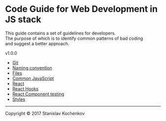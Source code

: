 # Code Guide for Web Development in JS stack
This guide contains a set of guidelines for developers.  
The purpose of which is to identify common patterns of bad coding  
and suggest a better approach.

v1.0.0

* [Git](https://github.com/UserBug/codeGuide/blob/v1.0.0/docs/git.md)
* [Naming convention](https://github.com/UserBug/codeGuide/blob/v1.0.0/docs/namingConvention.md)
* [Files](https://github.com/UserBug/codeGuide/blob/v1.0.0/docs/files.md)
* [Common JavaScript](https://github.com/UserBug/codeGuide/blob/v1.0.0/docs/javaScript.md)
* [React](https://github.com/UserBug/codeGuide/blob/v1.0.0/docs/react.md)
* [React Hooks](https://github.com/UserBug/codeGuide/blob/v1.0.0/docs/reactHooks.md)
* [React Component testing](https://github.com/UserBug/codeGuide/blob/v1.0.0/docs/reactComponentTesting.md)
* [Styles](https://github.com/UserBug/codeGuide/blob/v1.0.0/docs/styles.md)

---
Copyright © 2017 Stanislav Kochenkov 
